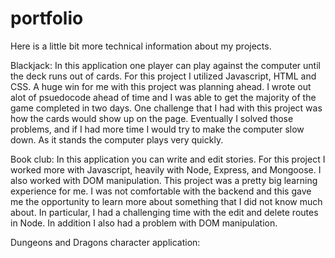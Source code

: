 # portfolio

Here is a little bit more technical information about my projects.

Blackjack:
In this application one player can play against the computer until the deck runs out of cards.
For this project I utilized Javascript, HTML and CSS. 
A huge win for me with this project was planning ahead. I wrote out alot of psuedocode ahead of time and I was able to get the majority of the game completed in two days.
One challenge that I had with this project was how the cards would show up on the page. Eventually I solved those problems, and if I had more time I would try to make the computer slow down. As it stands the computer plays very quickly.

Book club:
In this application you can write and edit stories. 
For this project I worked more with Javascript, heavily with Node, Express, and Mongoose. I also worked with DOM manipulation.
This project was a pretty big learning experience for me. I was not comfortable with the backend and this gave me the opportunity to learn more about something that I did not know much about. In particular, I had a challenging time with the edit and delete routes in Node. In addition I also had a problem with DOM manipulation. 

Dungeons and Dragons character application:
